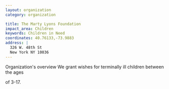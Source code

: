 ```yaml
---
layout: organization
category: organization

title: The Marty Lyons Foundation
impact_area: Children
keywords: Children in Need
coordinates: 40.76133,-73.9883
address: |
  326 W. 48th St
  New York NY 10036
---
```

Organization's overview
We grant wishes for terminally ill children between the ages 

of 3-17.